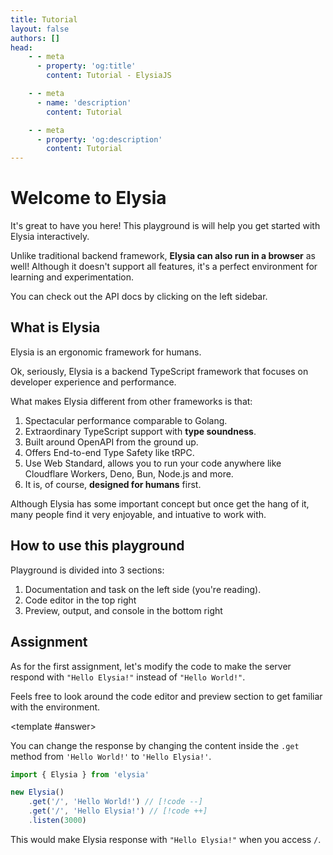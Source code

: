 ```yaml
---
title: Tutorial
layout: false
authors: []
head:
    - - meta
      - property: 'og:title'
        content: Tutorial - ElysiaJS

    - - meta
      - name: 'description'
        content: Tutorial

    - - meta
      - property: 'og:description'
        content: Tutorial
---
```


<script setup lang="ts">
import Editor from '../components/xiao/playground/playground.vue'

import { Bookmark } from 'lucide-vue-next'

import { code, testcases } from './data'
</script>

<Editor :code="code" :testcases="testcases">

# Welcome to Elysia

It's great to have you here! This playground is will help you get started with Elysia interactively.

Unlike traditional backend framework, **Elysia can also run in a browser** as well! Although it doesn't support all features, it's a perfect environment for learning and experimentation.

You can check out the API docs by clicking <Bookmark class="inline" :size="18" stroke-width="2" /> on the left sidebar.

## What is Elysia

Elysia is an ergonomic framework for humans.

Ok, seriously, Elysia is a backend TypeScript framework that focuses on developer experience and performance.

What makes Elysia different from other frameworks is that:

1. Spectacular performance comparable to Golang.
2. Extraordinary TypeScript support with **type soundness**.
3. Built around OpenAPI from the ground up.
4. Offers End-to-end Type Safety like tRPC.
5. Use Web Standard, allows you to run your code anywhere like Cloudflare Workers, Deno, Bun, Node.js and more.
6. It is, of course, **designed for humans** first.

Although Elysia has some important concept but once get the hang of it, many people find it very enjoyable, and intuative to work with.

## How to use this playground

Playground is divided into 3 sections:
1. Documentation and task on the left side (you're reading).
2. Code editor in the top right
3. Preview, output, and console in the bottom right

## Assignment

As for the first assignment, let's modify the code to make the server respond with `"Hello Elysia!"` instead of `"Hello World!"`.

Feels free to look around the code editor and preview section to get familiar with the environment.

<template #answer>

You can change the response by changing the content inside the `.get` method from `'Hello World!'` to `'Hello Elysia!'`.

```typescript
import { Elysia } from 'elysia'

new Elysia()
	.get('/', 'Hello World!') // [!code --]
	.get('/', 'Hello Elysia!') // [!code ++]
	.listen(3000)
```

This would make Elysia response with `"Hello Elysia!"` when you access `/`.

</template>

</Editor>
